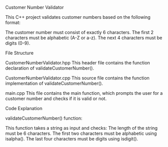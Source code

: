 Customer Number Validator

This C++ project validates customer numbers based on the following format:

The customer number must consist of exactly 6 characters.
The first 2 characters must be alphabetic (A-Z or a-z).
The next 4 characters must be digits (0-9).

File Structure

CustomerNumberValidator.hpp
This header file contains the function declaration of validateCustomerNumber().

CustomerNumberValidator.cpp
This source file contains the function implementation of validateCustomerNumber().

main.cpp
This file contains the main function, which prompts the user for a customer number and checks if it is valid or not.

Code Explanation

validateCustomerNumber() function:

This function takes a string as input and checks:
The length of the string must be 6 characters.
The first two characters must be alphabetic using isalpha().
The last four characters must be digits using isdigit().
